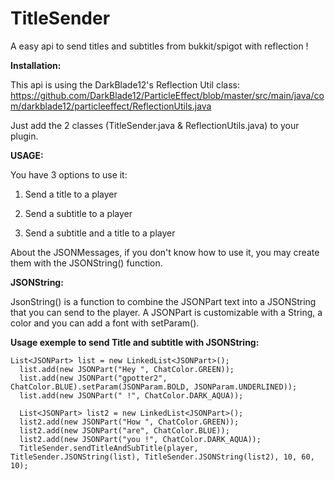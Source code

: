 # TitleSender
A easy api to send titles and subtitles from bukkit/spigot with reflection !

<b>Installation:</b>

This api is using the DarkBlade12's Reflection Util class: https://github.com/DarkBlade12/ParticleEffect/blob/master/src/main/java/com/darkblade12/particleeffect/ReflectionUtils.java

Just add the 2 classes (TitleSender.java & ReflectionUtils.java) to your plugin.

<b>USAGE:</b>

You have 3 options to use it:

1) Send a title to a player

2) Send a subtitle to a player

3) Send a subtitle and a title to a player

About the JSONMessages, if you don't know how to use it, you may create them with the JSONString() function.

<b>JSONString:</b>

JsonString() is a function to combine the JSONPart text into a JSONString that you can send to the player.
A JSONPart is customizable with a String, a color and you can add a font with setParam().

<b>Usage exemple to send Title and subtitle with JSONString:</b>

    List<JSONPart> list = new LinkedList<JSONPart>();
	  list.add(new JSONPart("Hey ", ChatColor.GREEN));
	  list.add(new JSONPart("gpotter2", ChatColor.BLUE).setParam(JSONParam.BOLD, JSONParam.UNDERLINED));
	  list.add(new JSONPart(" !", ChatColor.DARK_AQUA));
	  
	  List<JSONPart> list2 = new LinkedList<JSONPart>();
	  list2.add(new JSONPart("How ", ChatColor.GREEN));
	  list2.add(new JSONPart("are", ChatColor.BLUE));
	  list2.add(new JSONPart("you !", ChatColor.DARK_AQUA));
	  TitleSender.sendTitleAndSubTitle(player, TitleSender.JSONString(list), TitleSender.JSONString(list2), 10, 60, 10);
